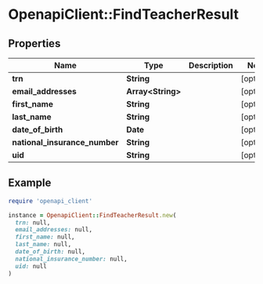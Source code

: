 # OpenapiClient::FindTeacherResult

## Properties

| Name | Type | Description | Notes |
| ---- | ---- | ----------- | ----- |
| **trn** | **String** |  | [optional] |
| **email_addresses** | **Array&lt;String&gt;** |  | [optional] |
| **first_name** | **String** |  | [optional] |
| **last_name** | **String** |  | [optional] |
| **date_of_birth** | **Date** |  | [optional] |
| **national_insurance_number** | **String** |  | [optional] |
| **uid** | **String** |  | [optional] |

## Example

```ruby
require 'openapi_client'

instance = OpenapiClient::FindTeacherResult.new(
  trn: null,
  email_addresses: null,
  first_name: null,
  last_name: null,
  date_of_birth: null,
  national_insurance_number: null,
  uid: null
)
```

